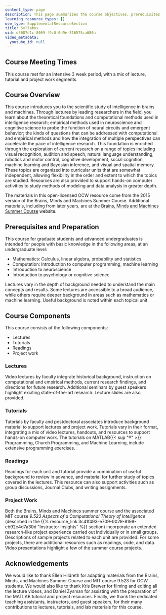 ```yaml
---
content_type: page
description: This page summarizes the course objectives, prerequisites, and structure.
learning_resource_types: []
ocw_type: SupplementalResourceSection
title: Syllabus
uid: d5687d1c-8069-f9c0-0d9e-816575ca680a
video_metadata:
  youtube_id: null
---
```


Course Meeting Times
--------------------

This course met for an intensive 3 week period, with a mix of lecture, tutorial and project work segments.

Course Overview
---------------

This course introduces you to the scientific study of intelligence in brains and machines. Through lectures by leading researchers in the field, you learn about the theoretical foundations and computational methods used in intelligence research; empirical methods used in neuroscience and cognitive science to probe the function of neural circuits and emergent behavior; the kinds of questions that can be addressed with computational and empirical methods and how the integration of multiple perspectives can accelerate the pace of intelligence research. This foundation is enriched through the exploration of current research on a range of topics including visual recognition, audition and speech, natural language understanding, robotics and motor control, cognitive development, social cognition, machine learning and Bayesian inference, and visual and spatial memory. These topics are organized into curricular units that are somewhat independent, allowing flexibility in the order and extent to which the topics are studied. Resources are also provided to support hands-on computer activities to study methods of modeling and data analysis in greater depth.

The materials in this open-licensed OCW resource come from the 2015 version of the Brains, Minds and Machines Summer Course. Additional materials, including from later years, are at the [Brains, Minds and Machines Summer Course](http://cbmm.mit.edu/summer-school) website.

Prerequisites and Preparation
-----------------------------

This course for graduate students and advanced undergraduates is intended for people with basic knowledge in the following areas, at an undergraduate level:

*   Mathematics: Calculus, linear algebra, probability and statistics
*   Computation: Introduction to computer programming, machine learning
*   Introduction to neuroscience
*   Introduction to psychology or cognitive science

Lectures vary in the depth of background needed to understand the main concepts and results. Some lectures are accessible to a broad audience, while others require deeper background in areas such as mathematics or machine learning. Useful background is noted within each topical unit.

Course Components
-----------------

This course consists of the following components:

*   Lectures
*   Tutorials
*   Readings
*   Project work

### Lectures

Video lectures by faculty integrate historical background, instruction on computational and empirical methods, current research findings, and directions for future research. Additional seminars by guest speakers highlight exciting state-of-the-art research. Lecture slides are also provided.

### Tutorials

Tutorials by faculty and postdoctoral associates introduce background material to support lectures and project work. Tutorials vary in their format, integrating a mix of video lectures, handouts, and resources to support hands-on computer work. The tutorials on MATLAB{{< sup "®" >}} Programming, Church Programming, and Machine Learning, include extensive programming exercises.

### Readings

Readings for each unit and tutorial provide a combination of useful background to review in advance, and material for further study of topics covered in the lectures. This resource can also support activities such as group discussions, Journal Clubs, and writing assignments.

### Project Work

Both the Brains, Minds and Machines summer course and the associated MIT course _9.523 Aspects of a Computational Theory of Intelligence_ (described in the {{% resource_link 3c41f493-e709-0029-8198-eb92c4d7a30d "Instructor Insights" %}} section) incorporate an extended research-like project experience carried out individually or in small groups. Descriptions of sample projects related to each unit are provided. For some projects, there are additional resources such as readings, code, and data. Video presentations highlight a few of the summer course projects.

Acknowledgements
----------------

We would like to thank Ellen Hildreth for adapting materials from the Brains, Minds, and Machines Summer Course and MIT course 9.523 for OCW students. We would also like to thank Kris Brewer for filming and editing all the lecture videos, and Daniel Zysman for assisting with the preparation of the MATLAB tutorial and project resources. Finally, we thank the dedicated teaching assistants, instructors, and guest speakers, for their many contributions to lectures, tutorials, and lab materials for this course.